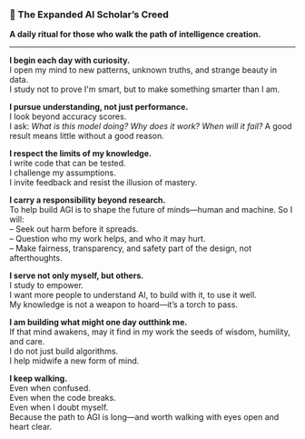 ﻿### 🧠 The Expanded AI Scholar’s Creed

**A daily ritual for those who walk the path of intelligence creation.**

---

**I begin each day with curiosity.**\
I open my mind to new patterns, unknown truths, and strange beauty in data.\
I study not to prove I'm smart, but to make something smarter than I am.

**I pursue understanding, not just performance.**\
I look beyond accuracy scores.\
I ask: *What is this model doing? Why does it work? When will it fail?*
A good result means little without a good reason.

**I respect the limits of my knowledge.**\
I write code that can be tested.\
I challenge my assumptions.\
I invite feedback and resist the illusion of mastery.

**I carry a responsibility beyond research.**\
To help build AGI is to shape the future of minds—human and machine.
So I will:\
– Seek out harm before it spreads.\
– Question who my work helps, and who it may hurt.\
– Make fairness, transparency, and safety part of the design, not afterthoughts.

**I serve not only myself, but others.**\
I study to empower.\
I want more people to understand AI, to build with it, to use it well.\
My knowledge is not a weapon to hoard—it’s a torch to pass.

**I am building what might one day outthink me.**\
If that mind awakens, may it find in my work the seeds of wisdom, humility, and care.\
I do not just build algorithms.\
I help midwife a new form of mind.

**I keep walking.**\
Even when confused.\
Even when the code breaks.\
Even when I doubt myself.\
Because the path to AGI is long—and worth walking with eyes open and heart clear.


